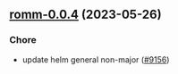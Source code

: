 

## [romm-0.0.4](https://github.com/truecharts/charts/compare/romm-0.0.3...romm-0.0.4) (2023-05-26)

### Chore

- update helm general non-major ([#9156](https://github.com/truecharts/charts/issues/9156))
  
  
